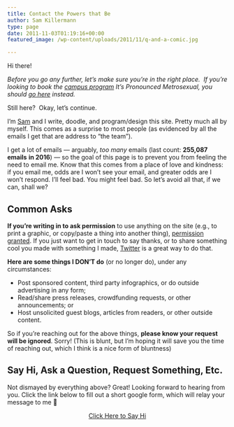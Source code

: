```yaml
---
title: Contact the Powers that Be
author: Sam Killermann
type: page
date: 2011-11-03T01:19:16+00:00
featured_image: /wp-content/uploads/2011/11/q-and-a-comic.jpg

---
```

Hi there!

<address>
  Before you go any further, let&#8217;s make sure you&#8217;re in the right place.  If you&#8217;re looking to book the <a href="/campus-programs/">campus program</a> <em>It&#8217;s Pronounced Metrosexual</em>, you should <a title="Book the Show" href="/campus-programs/#programsContact">go here</a> instead.
</address>

Still here?  Okay, let&#8217;s continue.

I&#8217;m [Sam][1] and I write, doodle, and program/design this site. Pretty much all by myself. This comes as a surprise to most people (as evidenced by all the emails I get that are address to &#8220;the team&#8221;).

I get a lot of emails &#8212; arguably, _too many_ emails (last count: **255,087 emails** **in 2016**) &#8212; so the goal of this page is to prevent you from feeling the need to email me. Know that this comes from a place of love and kindness: if you email me, odds are I won&#8217;t see your email, and greater odds are I won&#8217;t respond. I&#8217;ll feel bad. You might feel bad. So let&#8217;s avoid all that, if we can, shall we?

## Common Asks

**If you’re writing in to ask permission** to use anything on the site (e.g., to print a graphic, or copy/paste a thing into another thing), [permission granted][2]. If you just want to get in touch to say thanks, or to share something cool you made with something I made, [Twitter][3] is a great way to do that.

**Here are some things I DON&#8217;T do** (or no longer do), under any circumstances:

  * Post sponsored content, third party infographics, or do outside advertising in any form;
  * Read/share press releases, crowdfunding requests, or other announcements; or
  * Host unsolicited guest blogs, articles from readers, or other outside content.

So if you&#8217;re reaching out for the above things, **please know your request will be ignored**. Sorry! (This is blunt, but I&#8217;m hoping it will save you the time of reaching out, which I think is a nice form of bluntness)

## Say Hi, Ask a Question, Request Something, Etc.

Not dismayed by everything above? Great! Looking forward to hearing from you. Click the link below to fill out a short google form, which will relay your message to me 🙂

<p style="text-align: center;">
  <a href="https://goo.gl/forms/3hg2uc0cU3lUnUi72" target="_blank" rel="noopener noreferrer"><span class="button">Click Here to Say Hi</span></a>
</p>

 [1]: /about-sam-killermann/
 [2]: /2013/11/uncopyright/
 [3]: http://Http://twitter.com/killermann